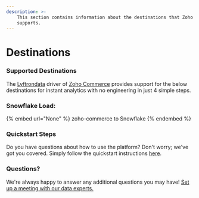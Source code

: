 ```yaml
---
description: >-
    This section contains information about the destinations that Zoho Commerce
    supports.
---
```


# Destinations

### Supported Destinations

The [Lyftrondata](https://www.lyftrondata.com/) driver of [Zoho Commerce](None) provides support for the below destinations for instant analytics with no engineering in just 4 simple steps.

### Snowflake Load:

{% embed url="None" %}
zoho-commerce to Snowflake
{% endembed %}

### Quickstart Steps

Do you have questions about how to use the platform? Don't worry; we've got you covered. Simply follow the quickstart instructions [here](README.md).

### Questions? <a href="#questions" id="questions"></a>

We're always happy to answer any additional questions you may have! [Set up a meeting with our data experts.](https://www.lyftrondata.com/book-a-meeting/)
